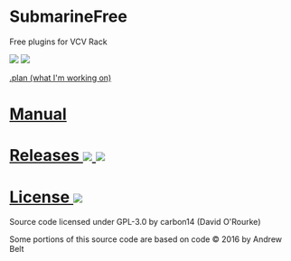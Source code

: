 # SubmarineFree 
Free plugins for VCV Rack

![](https://img.shields.io/github/workflow/status/david-c14/SubmarineFree/Release?label=Release) ![](https://img.shields.io/github/workflow/status/david-c14/SubmarineFree/Develop?label=Develop)

[.plan (what I'm working on)](https://github.com/david-c14/SubmarineFree/issues/23)

# [Manual](https://github.com/david-c14/SubmarineFree/blob/master/manual/index.md)

# [Releases ![](https://img.shields.io/github/v/release/david-c14/SubmarineFree?label=Latest) ![](https://img.shields.io/github/release-date/david-c14/SubmarineFree?label=Released)](https://github.com/david-c14/SubmarineFree/releases)

# [License ![](https://img.shields.io/badge/License-GPLv3-blue.svg) ](gpl-3.0.txt)
Source code licensed under GPL-3.0 by carbon14 (David O'Rourke)

Some portions of this source code are based on code © 2016 by Andrew Belt

